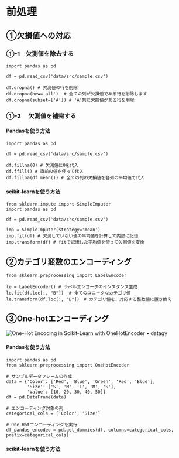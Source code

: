 # 前処理
## ①欠損値への対応
### ①-1　欠測値を除去する

```
import pandas as pd

df = pd.read_csv('data/src/sample.csv')

df.dropna() # 欠測値の行を削除
df.dropna(how='all')  # 全ての列が欠損値である行を削除します
df.dropna(subset=['A']) # 'A'列に欠損値がある行を削除
```
### ①-2 　欠測値を補完する
#### Pandasを使う方法
```
import pandas as pd

df = pd.read_csv('data/src/sample.csv')

df.fillna(0) # 欠測値に0を代入
df.ffill() # 直前の値を使って代入
df.fillna(df.mean()) # 全ての列の欠損値を各列の平均値で代入
```
#### scikit-learnを使う方法
```
from sklearn.impute import SimpleImputer
import pandas as pd

df = pd.read_csv('data/src/sample.csv')

imp = SimpleImputer(strategy='mean')
imp.fit(df) # 欠測していない値の平均値を計算して内部に記憶
imp.transform(df) # fitで記憶した平均値を使って欠測値を変換
```
## ②カテゴリ変数のエンコーディング

```
from sklearn.preprocessing import LabelEncoder

le = LabelEncoder() # ラベルエンコーダのインスタンス生成
le.fit(df.loc[:, "B"])  # 全てのユニークなカテゴリ値
le.transform(df.loc[:, "B"])　# カテゴリ値を、対応する整数値に置き換え
```
## ③One-hotエンコーディング
![One-Hot Encoding in Scikit-Learn with OneHotEncoder • datagy](https://datagy.io/wp-content/uploads/2022/01/One-Hot-Encoding-for-Scikit-Learn-in-Python-Explained-1024x576.png)
#### Pandasを使う方法
```
import pandas as pd
from sklearn.preprocessing import OneHotEncoder

# サンプルデータフレームの作成
data = {'Color': ['Red', 'Blue', 'Green', 'Red', 'Blue'],
        'Size': ['S', 'M', 'L', 'M', 'S'],
        'Value': [10, 20, 30, 40, 50]}
df = pd.DataFrame(data)

# エンコーディング対象の列
categorical_cols = ['Color', 'Size']

# One-Hotエンコーディングを実行
df_pandas_encoded = pd.get_dummies(df, columns=categorical_cols, prefix=categorical_cols)
```
#### scikit-learnを使う方法